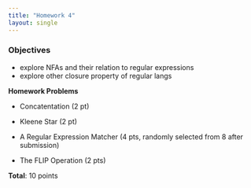 ```yaml
---
title: "Homework 4"
layout: single
---
```


### Objectives 

  - explore NFAs and their relation to regular expressions 
  - explore other closure property of regular langs 

**Homework Problems**

* Concatentation (2 pt)

* Kleene Star       (2 pt) 

* A Regular Expression Matcher (4 pts, randomly selected from 8 after submission)

* The FLIP Operation (2 pts)


**Total**: 10 points

